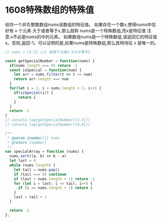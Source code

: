# 1608特殊数组的特殊值

给你一个非负整数数组nums该数组的特征值。
如果存在一个数x,使得nums中恰好有 x 个元素 大于或者等于x,那么就称 nums是一个特殊数组,而x是特征值
注意:x不必是nums的中的元素。
如果数组nums是一个特殊数组,请返回它的特征值x。否则,返回-1。可以证明的是,如果nums是特殊数组,那么其特待征 x 是唯一的。

```javascript
// nums = [3.5] //2 有两个元素3-5大于等于2

const getSpecialNumber = function(nums) {  
  if(nums.length === 0) return -1
  const isSpecial = function(num) {
    let arr = nums.filter(t => t >= num)
    return arr.length === num
  }
  for(let i = 1; i < nums.length + 1; i++) {
    if(isSpecial(i)) {
      return i 
    }
  }
  return -1
}
// console.log(getSpecialNumber([3,5]))
// console.log(getSpecialNumber([0,0]))

/**
 * @param {number[]} nums
 * @return {number}
 */
var specialArray = function (nums) {
  nums.sort((a, b) => b - a)
  let last = 0
  while (nums.length) {
    let tail = nums.pop()
    if (tail === 0) continue
    if (last > nums.length + 1) return -1
    for (let i = last; i <= tail; i++) {
      if (i == nums.length + 1) return i
    }
    last = tail + 1
  }

  return -1
};
```